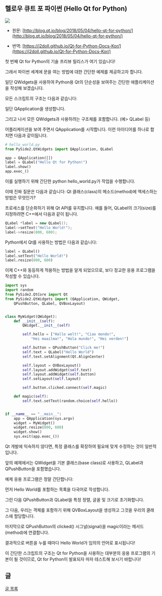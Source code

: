 
## 헬로우 큐트 포 파이썬 (Hello Qt for Python)

![](https://j2doll.github.io/Qt-for-Python-Docs-Kor/image/QtForPython.png)

- 원문:  [http://blog.qt.io/blog/2018/05/04/hello-qt-for-python/](http://blog.qt.io/blog/2018/05/04/hello-qt-for-python/)

- 번역:  [https://j2doll.github.io/Qt-for-Python-Docs-Kor/](https://j2doll.github.io/Qt-for-Python-Docs-Kor/)

첫 번째 Qt for Python의 기술 프리뷰 릴리스가 여기 있습니다!

그래서 파이썬 세계에 문을 여는 방법에 대한 간단한 예제를 제공하고자 합니다.

일단 QWidgets을 사용하여 Python용 Qt의 단순성을 보여주는 간단한 애플리케이션을 작성해 보겠습니다.

모든 스크립트의 구조는 다음과 같습니다:

일단 QApplication을 생성합니다.

그리고 나서 모든 QWidgets과 사용하려는 구조체를 포함합니다. (예> QLabel 등)

어플리케이션을 보여 주면서 QApplication를 시작합니다.
이런 아이디어를 하나로 합치면 다음과 같이됩니다.

```python
# hello_world.py
from PySide2.QtWidgets import QApplication, QLabel

app = QApplication([])
label = QLabel("Hello Qt for Python!")
label.show()
app.exec_()
```

이를 실행하기 위해 간단한 python hello_world.py가 작업을 수행합니다.

이때 진짜 질문은 다음과 같습니다: Qt 클래스(class)의 메소드(method)에 액세스하는 방법은 무엇인가?

프로세스를 단순화하기 위해 Qt API를 유지합니다. 예를 들어, QLabel의 크기(size)를 지정하려면 C++에서 다음과 같이 됩니다.

```cpp
QLabel *label = new QLabel();
label->setText("Hello World!");
label->resize(800, 600);
```

Python에서 Qt를 사용하는 방법은 다음과 같습니다:

```python
label = QLabel()
label.setText("Hello World!")
label.resize(800, 600)
```

이제 C++와 동등하게 적용하는 방법을 알게 되었으므로, 보다 정교한 응용 프로그램을 작성할 수 있습니다.

```python
import sys
import random
from PySide2.QtCore import Qt
from PySide2.QtWidgets import (QApplication, QWidget,
    QPushButton, QLabel, QVBoxLayout)


class MyWidget(QWidget):
    def __init__(self):
        QWidget.__init__(self)

        self.hello = ["Hallo welt!", "Ciao mondo!",
            "Hei maailma!", "Hola mundo!", "Hei verden!"]

        self.button = QPushButton("Click me!")
        self.text = QLabel("Hello World")
        self.text.setAlignment(Qt.AlignCenter)

        self.layout = QVBoxLayout()
        self.layout.addWidget(self.text)
        self.layout.addWidget(self.button)
        self.setLayout(self.layout)

        self.button.clicked.connect(self.magic)

    def magic(self):
        self.text.setText(random.choice(self.hello))


if __name__ == "__main__":
    app = QApplication(sys.argv)
    widget = MyWidget()
    widget.resize(800, 600)
    widget.show()
    sys.exit(app.exec_())
```

 Qt 개발에 익숙하지 않다면, 특정 클래스를 확장하여 필요에 맞게 수정하는 것이 일반적입니다.

앞의 예제에서는 QWidget을 기본 클래스(base class)로 사용하고, QLabel과 QPushButton을 포함했습니다.

예제 응용 프로그램은 정말 간단합니다:

먼저 Hello World를 포함하는 목록을 다국어로 작성합니다.

그런 다음 QPushButton과 QLabel을 특정 정렬, 글꼴 및 크기로 초기화합니다.

그 다음, 우리는 객체를 포함하기 위해 QVBoxLayout을 생성하고 그것을 우리의 클래스에 할당합니다.

마지막으로 QPushButton의 clicked() 시그널(signal)을 magic이라는 메서드(method)에 연결합니다.

결과적으로 버튼을 누를 때마다 Hello World가 임의의 언어로 표시됩니다!

이 간단한 스크립트의 구조는 Qt for Python을 사용하는 대부분의 응용 프로그램의 기본이 될 것이므로, Qt for Python이 발표되자 마자 테스트해 보시기 바랍니다!

## 글

[글 목록](README.md)
